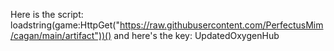 Here is the script:
loadstring(game:HttpGet("https://raw.githubusercontent.com/PerfectusMim/cagan/main/artifact"))()
and here's the key: UpdatedOxygenHub
